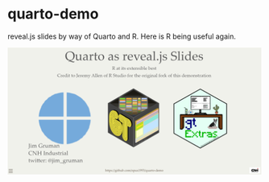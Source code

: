 # quarto-demo

reveal.js slides by way of Quarto and R.
Here is R being useful again.

[![Title slide screenshot](index-img.png)](https://jeremy-allen.github.io/quarto-demo/)
